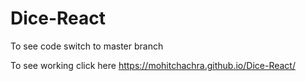# Dice-React
To see code switch to master branch

To see working click here https://mohitchachra.github.io/Dice-React/
